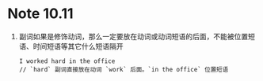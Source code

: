 # Note 10.11

1. 副词如果是修饰动词，那么一定要放在动词或动词短语的后面，不能被位置短语、时间短语等其它什么短语隔开

   ```
   I worked hard in the office
   // `hard` 副词直接放在动词 `work` 后面。`in the office` 位置短语
   ```
